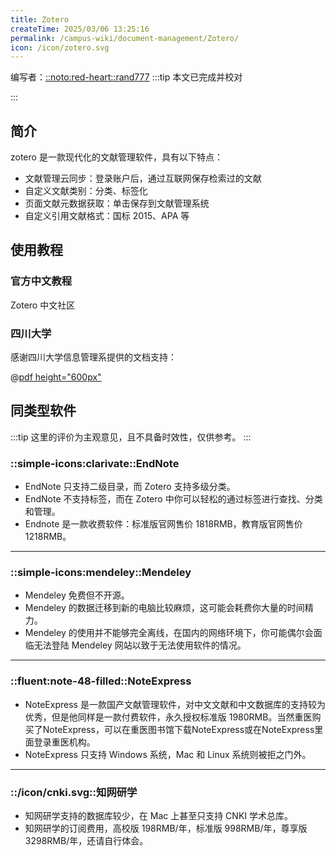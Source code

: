```yaml
---
title: Zotero
createTime: 2025/03/06 13:25:16
permalink: /campus-wiki/document-management/Zotero/
icon: /icon/zotero.svg
---
```


编写者：[::noto:red-heart::rand777](/friends/persons/)
:::tip 本文已完成并校对

:::


## 简介
zotero 是一款现代化的文献管理软件，具有以下特点：

* 文献管理云同步：登录账户后，通过互联网保存检索过的文献
* 自定义文献类别：分类、标签化
* 页面文献元数据获取：单击保存到文献管理系统
* 自定义引用文献格式：国标 2015、APA 等

## 使用教程

### 官方中文教程

<LinkCard icon="/icon/zotero.svg" href="https://zotero-chinese.com/user-guide/" title="Zotero百科全书">Zotero 中文社区</LinkCard>


### 四川大学

感谢四川大学信息管理系提供的文档支持：

[//]: # (@COS)
@[pdf height="600px"](https://cos.pguide.cloud/docs/Zotero.pdf)

## 同类型软件

:::tip 
这里的评价为主观意见，且不具备时效性，仅供参考。
:::


### ::simple-icons:clarivate::EndNote
* EndNote 只支持二级目录，而 Zotero 支持多级分类。
* EndNote 不支持标签，而在 Zotero 中你可以轻松的通过标签进行查找、分类和管理。
* Endnote 是一款收费软件：标准版官网售价 1818RMB，教育版官网售价 1218RMB。

---

### ::simple-icons:mendeley::Mendeley
* Mendeley 免费但不开源。
* Mendeley 的数据迁移到新的电脑比较麻烦，这可能会耗费你大量的时间精力。
* Mendeley 的使用并不能够完全离线，在国内的网络环境下，你可能偶尔会面临无法登陆 Mendeley 网站以致于无法使用软件的情况。

---

### ::fluent:note-48-filled::NoteExpress
* NoteExpress 是一款国产文献管理软件，对中文文献和中文数据库的支持较为优秀，但是他同样是一款付费软件，永久授权标准版 1980RMB。当然重医购买了NoteExpress，可以在重医图书馆下载NoteExpress或在NoteExpress里面登录重医机构。
* NoteExpress 只支持 Windows 系统，Mac 和 Linux 系统则被拒之门外。

---

### ::/icon/cnki.svg::知网研学
* 知网研学支持的数据库较少，在 Mac 上甚至只支持 CNKI 学术总库。
* 知网研学的订阅费用，高校版 198RMB/年，标准版 998RMB/年，尊享版 3298RMB/年，还请自行体会。
